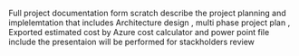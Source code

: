 
Full project documentation form scratch describe the project planning and implelemtation that includes Architecture design , multi phase project plan , Exported estimated cost by Azure cost calculator and power point file include the presentaion will be performed for stackholders review  

